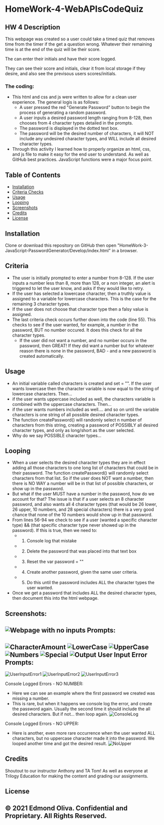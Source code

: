 # HomeWork-4-WebAPIsCodeQuiz
 
## HW 4 Description
This webpage was created so a user could take a timed quiz that removes time from the timer if the get a question wrong. Whatever their remaining time is at the end of the quiz will be their score. 

The can enter their initials and have their score logged.

They can see their score and initials, clear it from local storage if they desire, and also see the previsous users scores/initials. 
 
### The coding:
- This html and css and js were written to allow for a clean user experience. The general logis is as follows:
   - A user pressed the red "Generate Password" button to begin the process of generating a random password.
   - A user inputs a desired password length ranging from 8-128, then chooses from 4 character types detailed in the prompts.
   - The password is displayed in the dotted text box.
   - The password will be the desired number of characters, it will NOT include any undesired character types, and WILL include all desired character types. 
- Through this activity I learned how to properly organize an html, css, and js file to make it easy for the end user to understand. As well as GitHub best practices. JavaScript functions were a major focus point.
 
## Table of Contents
- [Installation](#installation)
- [Criteria Checks](#criteria)
- [Usage](#usage)
- [Looping](#looping)
- [Screenshots](#screenshots)
- [Credits](#credits)
- [License](#license)
## Installation
Clone or download this repository on GitHub then open "HomeWork-3-JavaScript-PasswordGenerator/Develop/index.html" in a browser.  
## Criteria
- The user is initially prompted to enter a number from 8-128. If the user inputs a number less than 8, more than 128, or a non integer, an alert is triggered to let the user know, and asks if they would like to retry.
- If the user has selected a lowercase character, then a truthly value is assigned to a variable for lowercase characters. This is the case for the remaining 3 character types.
- If the user does not choose that character type then a falsy value is assigned.
- The last criteria check occurs further down into the code (line 55). This checks to see if the user wanted, for example, a number in the password, BUT no number occured. It does this check for all the character types.
   - If the user did not want a number, and no number occurs in the password, then GREAT! If they did want a number but for whatever reason there is none in the password, BAD - and a new password is created automatically.
 
## Usage
- An initial variable called characters is created and set = "". If the user wants lowercase then the character variable is now equal to the string of lowercase characters. Then...
- if the user wants uppercase included as well, the characters variable is combined with the uppercase characters. Then...
- if the user wants numbers included as well.... and so on until the variable characters is one string of all possible desired character types.
- The function createPassword() will randomly select n number of characters from this string, creating a password of POSSIBLY all desired character types, and only as long/short as the user selected.
- Why do we say POSSIBLE character types...
 
## Looping
- When a user selects the desired character types they are in effect adding all those characters to one long list of characters that could be in their password. The function createPassword() will randomly select characters from that list. So if the user does NOT want a number, then there is NO WAY a number will be in that list of possible characters, or show up in the password.
- But what if the user MUST have a number in the password, how do we account for that? The issue is that if a user selects an 8 character password, and also wants all 4 character types (that would be 26 lower, 26 upper, 10 numbers, and 28 special characters) there is a very good chance that none of the 10 numbers would show up in that password.
- From lines 56-94 we check to see if a user (wanted a specific character type) && (that specific character type never showed up in the password). If this is true, then we need to:
   - 1) Console log that mistake
   - 2) Delete the password that was placed into that text box
   - 3) Reset the var password = ""
   - 4) Create another password, given the same user criteria.
   - 5) Do this until the password includes ALL the character types the user wanted.
- Once we get a password that includes ALL the desired character types, then document this into the html webpage.
 
Screenshots:
-
![Webpage with no inputs](Assets/WebpageNoInputs.png)
Prompts:
-
![CharacterAmount](Assets/CharacterAmount.png)
![LowerCase](Assets/LowerCase.png)
![UpperCase](Assets/UpperCase.png)
![Numbers](Assets/Numbers.png)
![Special](Assets/Special.png)
![Output](Assets/Output.png)
User Input Error Prompts:
-
![UserInputError1](Assets/UserInputError1.png)
![UserInputError2](Assets/UserInputError2.png)
![UserInputError3](Assets/UserInputError3.png)
 
Console Logged Errors - NO NUMBER:
- Here we can see an example where the first password we created was missing a number.
- This is rare, but when it happens we console log the error, and create the password again. Usually the second time it should include the all desired characters. But if not... then loop again.
![ConsoleLog](Assets/ConsoleLog.png)
 
Console Logged Errors - NO UPPER:
- Here is another, even more rare occurrence when the user wanted ALL characters, but no uppercase character made it into the password. We looped another time and got the desired result.
![NoUpper](Assets/NoUpper.png)
 
## Credits
Shoutout to our instructor Anthony and TA Tom! As well as everyone at Trilogy Education for making the content and grading our assignments.
 
## License
© 2021 Edmond Oliva.
Confidential and Proprietary. All Rights Reserved.
---
